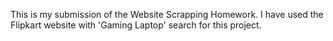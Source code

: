 This is my submission of the Website Scrapping Homework. I have used the Flipkart website with 'Gaming Laptop' search for this project. 
